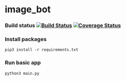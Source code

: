 # image_bot

### Build status [![Build Status](https://travis-ci.org/imghack/image_bot.svg?branch=master)](https://travis-ci.org/imghack/image_bot) [![Coverage Status](https://coveralls.io/repos/github/imghack/image_bot/badge.svg?branch=master)](https://coveralls.io/github/imghack/image_bot?branch=master)

### Install packages

``` pip3 install -r requirements.txt ```

### Run basic app

``` python3 main.py ```